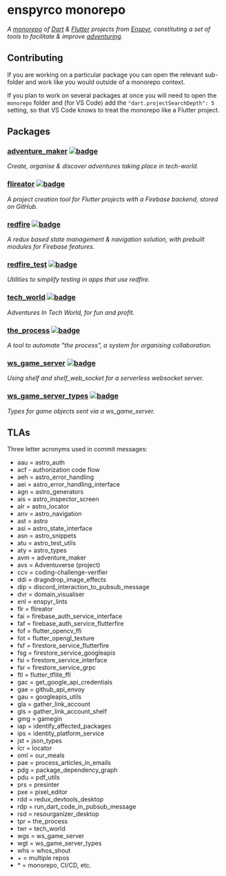 # enspyrco monorepo

*A [monorepo](https://en.wikipedia.org/wiki/Monorepo) of [Dart](https://dart.dev/) &amp; [Flutter](https://flutter.dev/) projects from [Enspyr](https://github.com/enspyrco), constituting a set of tools to facilitate & improve [adventuring](https://github.com/adventures-in/projects_summary).*

## Contributing

If you are working on a particular package you can open the relevant sub-folder and work like you would outside of a monorepo context.

If you plan to work on several packages at once you will need to open the `monorepo` folder and (for VS Code) add the `"dart.projectSearchDepth": 5` setting, so that VS Code knows to treat the monorepo like a Flutter project.

## Packages

### [adventure_maker](packages/adventures/README.md) [![badge](https://enspyrco-monorepo.web.app/coverage/adventure_maker/badge.png)](https://enspyrco-monorepo.web.app/coverage/adventure_maker/)

*Create, organise & discover adventures taking place in tech-world.*

### [flireator](packages/flireator/README.md) [![badge](https://enspyrco-monorepo.web.app/coverage/flireator/badge.png)](https://enspyrco-monorepo.web.app/coverage/flireator/)

*A project creation tool for Flutter projects with a Firebase backend, stored on GitHub.*

### [redfire](packages/redfire/README.md) [![badge](https://enspyrco-monorepo.web.app/coverage/redfire/badge.png)](https://enspyrco-monorepo.web.app/coverage/redfire/)

*A redux based state management & navigation solution, with prebuilt modules for Firebase features.*

### [redfire_test](packages/redfire_test/README.md) [![badge](https://enspyrco-monorepo.web.app/coverage/redfire_test/badge.png)](https://enspyrco-monorepo.web.app/coverage/redfire_test/)

*Utilities to simplify testing in apps that use redfire.*

### [tech_world](packages/tech_world/README.md) [![badge](https://enspyrco-monorepo.web.app/coverage/tech_world/badge.png)](https://enspyrco-monorepo.web.app/coverage/tech_world/)

*Adventures In Tech World, for fun and profit.*

### [the_process](packages/the_process/README.md) [![badge](https://enspyrco-monorepo.web.app/coverage/the_process/badge.png)](https://enspyrco-monorepo.web.app/coverage/the_process/)

*A tool to automate "the process", a system for organising collaboration.*

### [ws_game_server](packages/ws_game_server/README.md) [![badge](https://enspyrco-monorepo.web.app/coverage/ws_game_server/badge.png)](https://enspyrco-monorepo.web.app/coverage/ws_game_server/)

*Using shelf and shelf_web_socket for a serverless websocket server.*

### [ws_game_server_types](packages/ws_game_server_types/README.md) [![badge](https://enspyrco-monorepo.web.app/coverage/ws_game_server_types/badge.png)](https://enspyrco-monorepo.web.app/coverage/ws_game_server_types/)

*Types for game objects sent via a ws_game_server.*

## TLAs

Three letter acronyms used in commit messages:

- aau = astro_auth
- acf - authorization code flow
- aeh = astro_error_handling
- aei = astro_error_handling_interface
- agn = astro_generators
- ais = astro_inspector_screen
- alr = astro_locator
- anv = astro_navigation
- ast = astro
- asi = astro_state_interface
- asn = astro_snippets
- atu = astro_test_utils
- aty = astro_types
- avm = adventure_maker
- avs = Adventuverse (project)
- ccv = coding-challenge-verifier
- ddi = dragndrop_image_effects
- dip = discord_interaction_to_pubsub_message
- dvr = domain_visualiser
- enl = enspyr_lints
- flr = flireator
- fai = firebase_auth_service_interface
- faf = firebase_auth_service_flutterfire
- fof = flutter_opencv_ffi
- fot = flutter_opengl_texture
- fsf = firestore_service_flutterfire
- fsg = firestore_service_googleapis
- fsi = firestore_service_interface
- fsr = firestore_service_grpc
- ftl = flutter_tflite_ffi
- gac = get_google_api_credentials
- gae = github_api_envoy
- gau = googleapis_utils
- gla = gather_link_account
- gls = gather_link_account_shelf
- gmg = gamegin
- iap = identify_affected_packages
- ips = identity_platform_service
- jst = json_types
- lcr = locator
- oml = our_meals
- pae = process_articles_in_emails
- pdg = package_dependency_graph
- pdu = pdf_utils
- prs = presinter
- pxe = pixel_editor
- rdd = redux_devtools_desktop
- rdp = run_dart_code_in_pubsub_message
- rsd = resourganizer_desktop
- tpr = the_process
- twr = tech_world
- wgs = ws_game_server
- wgt = ws_game_server_types
- whs = whos_shout
- &plus; = multiple repos
- &ast; = monorepo, CI/CD, etc.
